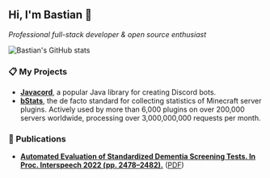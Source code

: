 ## Hi, I'm Bastian 👋

*Professional full-stack developer & open source enthusiast*

![Bastian's GitHub stats](https://github-readme-stats.vercel.app/api?username=Bastian&show_icons=true&include_all_commits=true&hide_title=true&count_private=true&hide_rank=true&disable_animations=true&show=prs_merged,prs_merged_percentage)

### 📋 My Projects

* [**Javacord**](https://github.com/Javacord/Javacord), a popular Java library for creating Discord bots.
* [**bStats**](https://github.com/Bastian/bStats), the de facto standard for collecting statistics of Minecraft server plugins. Actively used by more than 6,000 plugins on over 200,000 servers worldwide, processing over 3,000,000,000 requests per month.

### 📖 Publications

* [**Automated Evaluation of Standardized Dementia Screening Tests. In Proc. Interspeech 2022 (pp. 2478–2482).**](https://www.isca-speech.org/archive/interspeech_2022/braun22_interspeech.html) ([PDF](https://www.isca-speech.org/archive/interspeech_2022/braun22_interspeech.pdf))

